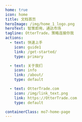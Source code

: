 ```yaml
---
home: true
icon: home
title: 文档首页
heroImage: /img/home_1_logo.png
heroText: 智策即用，通达市场
tagline: OtterTrade，策略连接你我
actions:
  - text: 快速上手
    icon: guide1
    link: /get-started/
    type: primary

  - text: 关于我们
    icon: info
    link: /about/
    type: default

  - text: OtterTrade.com
    icon: /img/link_text.png
    link: https://OtterTrade.com
    type: default

containerClass: mo7-home-page
---
```


<HomePageUser />
<HomePageDevelop />
<HomePageBBS />

<script setup>
import "@components/HomePage.scss";
import HomePageUser from "@components/HomePageUser.vue";
import HomePageDevelop from "@components/HomePageDevelop.vue";
import HomePageBBS from "@components/HomePageBBS.vue";
</script>
